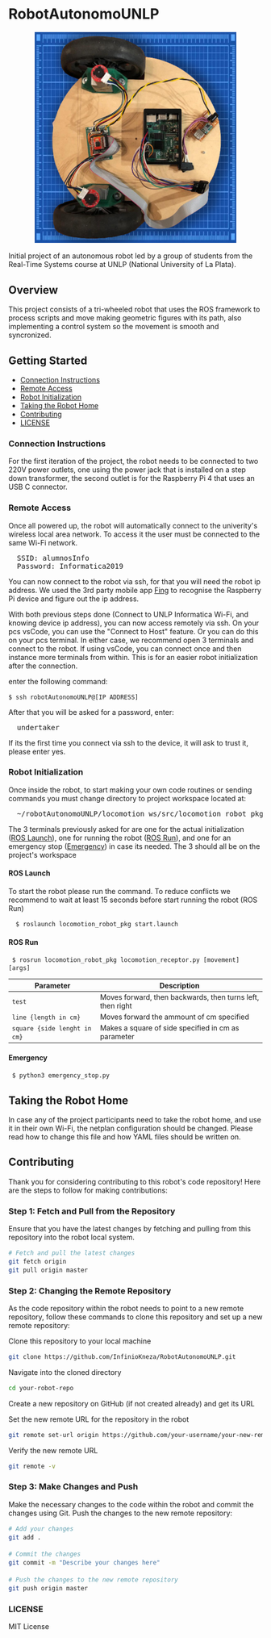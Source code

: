 # RobotAutonomoUNLP

<p align="center">
  <img width="400" src="https://github.com/InfinioKneza/RobotAutonomoUNLP/blob/master/blob/master/robot/robot-cover.jpg" alt="Autonomous robot cover image">
</p>

Initial project of an autonomous robot led by a group of students from the Real-Time Systems course at UNLP (National University of La Plata).

## Overview
This project consists of a tri-wheeled robot that uses the ROS framework to process scripts and move making geometric figures with its path, also implementing a control system so the movement is smooth and syncronized.

## Getting Started

- [Connection Instructions](#connection-instructions)
- [Remote Access](#remote-access)
- [Robot Initialization](#robot-initialization)
- [Taking the Robot Home](#taking-home)
- [Contributing](#contributing)
- [LICENSE](#license)

### Connection Instructions
<a name="connection-instructions"></a>

For the first iteration of the project, the robot needs to be connected to two 220V power outlets, one using the power jack that is installed on a step down transformer, the second outlet is for the Raspberry Pi 4 that uses an USB C connector.

### Remote Access
<a name="remote-access"></a>

Once all powered up, the robot will automatically connect to the univerity's wireless local area network.
To access it the user must be connected to the same Wi-Fi network.
<pre>
  SSID: alumnosInfo
  Password: Informatica2019
</pre>

You can now connect to the robot via ssh, for that you will need the robot ip address.
We used the 3rd party mobile app [Fing](https://play.google.com/store/apps/details?id=com.overlook.android.fing&hl=es&gl=US) to recognise the Raspberry Pi device and figure out the ip address.

With both previous steps done (Connect to UNLP Informatica Wi-Fi, and knowing device ip address), you can now access remotely via ssh.
On your pcs vsCode, you can use the "Connect to Host" feature. Or you can do this on your pcs terminal.
In either case, we recommend open 3 terminals and connect to the robot. If using vsCode, you can connect once and then instance more terminals from within.
This is for an easier robot initialization after the connection.

enter the following command:

```
$ ssh robotAutonomoUNLP@[IP ADDRESS]
```

After that you will be asked for a password, enter:
<pre>
  undertaker
</pre>

If its the first time you connect via ssh to the device, it will ask to trust it, please enter yes.

### Robot Initialization
<a name="robot-initialization"></a>

Once inside the robot, to start making your own code routines or sending commands you must change directory to project workspace located at:

<pre>
  ~/robotAutonomoUNLP/locomotion_ws/src/locomotion_robot_pkg/src/
</pre>

The 3 terminals previously asked for are one for the actual initialization ([ROS Launch](#ros-launch)), one for running the robot ([ROS Run](#ros-run)), and one for an emergency stop ([Emergency](#ros-emergency)) in case its needed.
The 3 should all be on the project's workspace

#### ROS Launch
<a name="ros-launch"></a>

To start the robot please run the command. To reduce conflicts we recommend to wait at least 15 seconds before start running the robot (ROS Run) 

```
  $ roslaunch locomotion_robot_pkg start.launch
```

#### ROS Run
<a name="ros-run"></a>

```
 $ rosrun locomotion_robot_pkg locomotion_receptor.py [movement] [args] 
```

| Parameter                     | Description                                               |
|-------------------------------|-----------------------------------------------------------|
| `test`                        | Moves forward, then backwards, then turns left, then right|
| `line {length in cm}`         | Moves forward the ammount of cm specified                 |
| `square {side lenght in cm}`  | Makes a square of side specified in cm as parameter       |

#### Emergency
<a name="ros-emergency"></a>

```
 $ python3 emergency_stop.py 
```

## Taking the Robot Home
<a name="taking-home"></a>

In case any of the project participants need to take the robot home, and use it in their own Wi-Fi, the netplan configuration should be changed. Please read how to change this file and how YAML files should be written on.

## Contributing
<a name="contributing"></a>

Thank you for considering contributing to this robot's code repository! Here are the steps to follow for making contributions:

### Step 1: Fetch and Pull from the Repository

Ensure that you have the latest changes by fetching and pulling from this repository into the robot local system.

```bash
# Fetch and pull the latest changes
git fetch origin
git pull origin master
```

### Step 2: Changing the Remote Repository

As the code repository within the robot needs to point to a new remote repository, follow these commands to clone this repository and set up a new remote repository:

Clone this repository to your local machine
```bash
git clone https://github.com/InfinioKneza/RobotAutonomoUNLP.git
```

Navigate into the cloned directory
```bash
cd your-robot-repo
```

Create a new repository on GitHub (if not created already) and get its URL

Set the new remote URL for the repository in the robot
```bash
git remote set-url origin https://github.com/your-username/your-new-remote-repo.git
```

Verify the new remote URL
```bash
git remote -v
```

### Step 3: Make Changes and Push
Make the necessary changes to the code within the robot and commit the changes using Git. Push the changes to the new remote repository:

```bash
# Add your changes
git add .

# Commit the changes
git commit -m "Describe your changes here"

# Push the changes to the new remote repository
git push origin master
```

### LICENSE
<a name="license"></a>

MIT License
